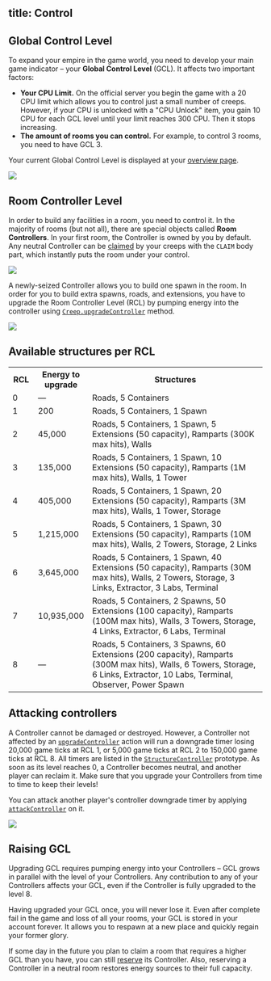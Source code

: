 title: Control
---

## Global Control Level

To expand your empire in the game world, you need to develop your main game indicator – your **Global Control Level** (GCL). It affects two important factors: 

*   **Your CPU Limit.** On the official server you begin the game with a 20 CPU limit which allows you to control just a small number of creeps. However, if your CPU is unlocked with a "CPU Unlock" item, you gain 10 CPU for each GCL level until your limit reaches 300 CPU. Then it stops increasing.
*   **The amount of rooms you can control.** For example, to control 3 rooms, you need to have GCL 3.

Your current Global Control Level is displayed at your [overview page](https://screeps.com/a/#!/overview).

![](img/gcl-cpu.png)

## Room Controller Level

In order to build any facilities in a room, you need to control it. In the majority of rooms (but not all), there are special objects called **Room Controllers**. In your first room, the Controller is owned by you by default. Any neutral Controller can be [claimed](/api/#Creep.claimController) by your creeps with the `CLAIM` body part, which instantly puts the room under your control.

![](img/c1.png)

A newly-seized Controller allows you to build one spawn in the room. In order for you to build extra spawns, roads, and extensions, you have to upgrade the Room Controller Level (RCL) by pumping energy into the controller using [`Creep.upgradeController`](/api/#Creep.upgradeController) method.

![](img/c2.png)

## Available structures per RCL

<table>
<tbody>
<tr>
<th style="width: 10%;">RCL</th>
<th style="width: 15%;">Energy to upgrade</th>
<th>Structures</th>
</tr>
<tr>
<td>0</td>
<td>—</td>
<td>Roads, 5 Containers</td>
</tr>
<tr>
<td>1</td>
<td>200</td>
<td>Roads, 5 Containers, 1 Spawn</td>
</tr>
<tr>
<td>2</td>
<td>45,000</td>
<td>Roads, 5 Containers, 1 Spawn, 5 Extensions (50 capacity), Ramparts (300K max hits), Walls</td>
</tr>
<tr>
<td>3</td>
<td>135,000</td>
<td>Roads, 5 Containers, 1 Spawn, 10 Extensions (50 capacity), Ramparts (1M max hits), Walls, 1 Tower</td>
</tr>
<tr>
<td>4</td>
<td>405,000</td>
<td>Roads, 5 Containers, 1 Spawn, 20 Extensions (50 capacity), Ramparts (3M max hits), Walls, 1 Tower, Storage</td>
</tr>
<tr>
<td>5</td>
<td>1,215,000</td>
<td>Roads, 5 Containers, 1 Spawn, 30 Extensions (50 capacity), Ramparts (10M max hits), Walls, 2 Towers, Storage, 2 Links</td>
</tr>
<tr>
<td>6</td>
<td>3,645,000</td>
<td>Roads, 5 Containers, 1 Spawn, 40 Extensions (50 capacity), Ramparts (30M max hits), Walls, 2 Towers, Storage, 3 Links, Extractor, 3 Labs, Terminal</td>
</tr>
<tr>
<td>7</td>
<td>10,935,000</td>
<td>Roads, 5 Containers, 2 Spawns, 50 Extensions (100 capacity), Ramparts (100M max hits), Walls, 3 Towers, Storage, 4 Links, Extractor, 6 Labs, Terminal</td>
</tr>
<tr>
<td>8</td>
<td>—</td>
<td>Roads, 5 Containers, 3 Spawns, 60 Extensions (200 capacity), Ramparts (300M max hits), Walls, 6 Towers, Storage, 6 Links, Extractor, 10 Labs, Terminal, Observer, Power Spawn</td>
</tr>
</tbody>
</table>

## Attacking controllers

A Controller cannot be damaged or destroyed. However, a Controller not affected by an [`upgradeController`](/api/#Creep.upgradeController) action will run a downgrade timer losing 20,000 game ticks at RCL 1, or 5,000 game ticks at RCL 2 to 150,000 game ticks at RCL 8. All timers are listed in the [`StructureController`](/api/#StructureController) prototype. As soon as its level reaches 0, a Controller becomes neutral, and another player can reclaim it. Make sure that you upgrade your Controllers from time to time to keep their levels!

You can attack another player's controller downgrade timer by applying [`attackController`](/api/#Creep.attackController) on it.

![](img/controllerDowngrade.png)

## Raising GCL

Upgrading GCL requires pumping energy into your Controllers – GCL grows in parallel with the level of your Controllers. Any contribution to any of your Controllers affects your GCL, even if the Controller is fully upgraded to the level 8.

Having upgraded your GCL once, you will never lose it. Even after complete fail in the game and loss of all your rooms, your GCL is stored in your account forever. It allows you to respawn at a new place and quickly regain your former glory.

If some day in the future you plan to claim a room that requires a higher GCL than you have, you can still [reserve](/api/#Creep.reserveController) its Controller. Also, reserving a Controller in a neutral room restores energy sources to their full capacity.
